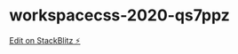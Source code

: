 # workspacecss-2020-qs7ppz

[Edit on StackBlitz ⚡️](https://stackblitz.com/edit/workspacecss-2020-qs7ppz)